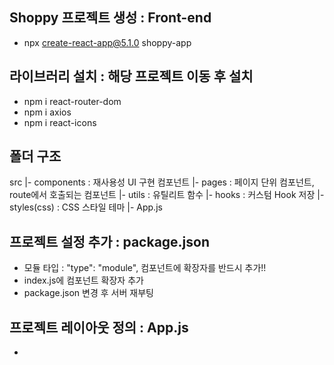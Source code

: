 ## Shoppy 프로젝트 생성 : Front-end
- npx create-react-app@5.1.0 shoppy-app

## 라이브러리 설치 : 해당 프로젝트 이동 후 설치
- npm i react-router-dom
- npm i axios
- npm i react-icons

## 폴더 구조
src
 |- components : 재사용성 UI 구현 컴포넌트
 |- pages : 페이지 단위 컴포넌트, route에서 호출되는 컴포넌트
 |- utils : 유틸리트 함수
 |- hooks : 커스텀 Hook 저장 
 |- styles(css) : CSS 스타일 테마
 |- App.js

## 프로젝트 설정 추가 : package.json
- 모듈 타입 : "type": "module", 컴포넌트에 확장자를 반드시 추가!!
- index.js에 컴포넌트 확장자 추가  
- package.json 변경 후 서버 재부팅

## 프로젝트 레이아웃 정의 : App.js
- 

